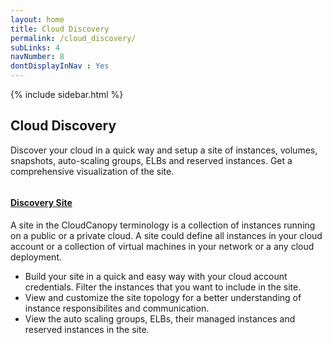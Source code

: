 ```yaml
---
layout: home
title: Cloud Discovery
permalink: /cloud_discovery/
subLinks: 4
navNumber: 8
dontDisplayInNav : Yes
---
```

<div class='mainContent'>
<div class='sidebar-wrapper'>
{% include sidebar.html %}
</div>
<div class='content-area'>
<h2>Cloud Discovery</h2>
<p>
Discover your cloud in a quick way and setup a site of instances, volumes, snapshots, auto-scaling groups, ELBs and reserved instances. Get a comprehensive visualization of the site.</p>

<div class='gallerysection'>
<a rel="gallery" class="fancybox" href="/orchestrator/images/discover-site.png">
<img src="/orchestrator/images/thumb/discover-site.png" alt=""/>
<h4>Discovery Site</h4>
</a>

</div>

<p>A site in the CloudCanopy terminology is a collection of instances running on a public or a private cloud. A site could define all instances in your cloud account or a collection of virtual machines in your network or a any cloud deployment.</p>
<ul>
<li>Build your site in a quick and easy way with your cloud account credentials. Filter the instances that you want to include in the site. </li>

<li>View and customize the site topology for a better understanding of instance responsibilites and communication. </li>

<li>View the auto scaling groups, ELBs, their managed instances and reserved instances in the site.</li>
</ul>
</div>
</div>